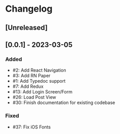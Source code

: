 # Changelog

## [Unreleased]

## [0.0.1] - 2023-03-05

### Added
- #2: Add React Navigation
- #3: Add RN Paper
- #1: Add Typedoc support
- #7: Add Redux
- #13: Add Login Screen/Form
- #26: Load Post View
- #30: Finish documentation for existing codebase

### Fixed
- #37: Fix iOS Fonts


